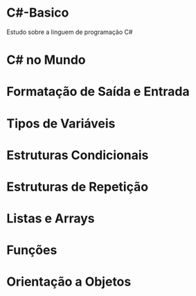 # C#-Basico
Estudo sobre a linguem de programação C#

<h1>C# no Mundo</h1>
<h1>Formatação de Saída e Entrada</h1>
<h1>Tipos de Variáveis</h1>
<h1>Estruturas Condicionais</h1>
<h1>Estruturas de Repetição</h1>
<h1>Listas e Arrays</h1>
<h1>Funções</h1>
<h1>Orientação a Objetos</h1>

